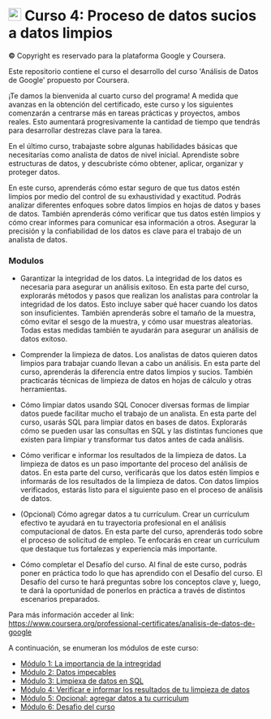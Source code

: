 # <img src="https://github.com/shimadasoftware/data-analysis-path/assets/73977456/9dfa6ce6-b8d0-44d0-b472-74f530bd4728" alt="Italian Trulli" style="width:25px;height:25px;"> Curso 4: Proceso de datos sucios a datos limpios
**©** Copyright es reservado para la plataforma Google y Coursera.

Este repositorio contiene el curso el desarrollo del curso 'Análisis de Datos de Google' propuesto por Coursera.

¡Te damos la bienvenida al cuarto curso del programa! A medida que avanzas en la obtención del certificado, este curso y los siguientes comenzarán a centrarse más en tareas prácticas y proyectos, ambos reales. Esto aumentará progresivamente la cantidad de tiempo que tendrás para desarrollar destrezas clave para la tarea.

En el último curso, trabajaste sobre algunas habilidades básicas que necesitarías como analista de datos de nivel inicial. Aprendiste sobre estructuras de datos, y descubriste cómo obtener, aplicar, organizar y proteger datos. 

En este curso, aprenderás cómo estar seguro de que tus datos estén limpios por medio del control de su exhaustividad y exactitud. Podrás analizar diferentes enfoques sobre datos limpios en hojas de datos y bases de datos. También aprenderás cómo verificar que tus datos estén limpios y cómo crear informes para comunicar esa información a otros. Asegurar la precisión y la confiabilidad de los datos es clave para el trabajo de un analista de datos.  

### Modulos

- Garantizar la integridad de los datos. La integridad de los datos es necesaria para asegurar un análisis exitoso. En esta parte del curso, explorarás métodos y pasos que realizan los analistas para controlar la integridad de los datos. Esto incluye saber qué hacer cuando los datos son insuficientes. También aprenderás sobre el tamaño de la muestra, cómo evitar el sesgo de la muestra, y cómo usar muestras aleatorias. Todas estas medidas también te ayudarán para asegurar un análisis de datos exitoso.

- Comprender la limpieza de datos. Los analistas de datos quieren datos limpios para trabajar cuando llevan a cabo un análisis. En esta parte del curso, aprenderás la diferencia entre datos limpios y sucios. También practicarás técnicas de limpieza de datos en hojas de cálculo y otras herramientas.

- Cómo limpiar datos usando SQL Conocer diversas formas de limpiar datos puede facilitar mucho el trabajo de un analista. En esta parte del curso, usarás SQL para limpiar datos en bases de datos. Explorarás cómo se pueden usar las consultas en SQL y las distintas funciones que existen para limpiar y transformar tus datos antes de cada análisis.

- Cómo verificar e informar los resultados de la limpieza de datos. La limpieza de datos es un paso importante del proceso del análisis de datos. En esta parte del curso, verificarás que los datos estén limpios e informarás de los resultados de la limpieza de datos. Con datos limpios verificados, estarás listo para el siguiente paso en el proceso de análisis de datos.

- (Opcional) Cómo agregar datos a tu currículum. Crear un currículum efectivo te ayudará en tu trayectoria profesional en el análisis computacional de datos. En esta parte del curso, aprenderás todo sobre el proceso de solicitud de empleo. Te enfocarás en crear un currículum que destaque tus fortalezas y experiencia más importante. 

- Cómo completar el Desafío del curso. Al final de este curso, podrás poner en práctica todo lo que has aprendido con el Desafío del curso. El Desafío del curso te hará preguntas sobre los conceptos clave y, luego, te dará la oportunidad de ponerlos en práctica a través de distintos escenarios preparados.

Para más información acceder al link: https://www.coursera.org/professional-certificates/analisis-de-datos-de-google

A continuación, se enumeran los módulos de este curso:
<ul dir="auto">
  <li><a href="./module%201/module%201.md">Módulo 1: La importancia de la intregridad</a></li>
  <li><a href="./module%202/module%202.md">Módulo 2: Datos impecables</a></li>
  <li><a href="./module%203/module%203.md">Módulo 3: Limpiexa de datos en SQL</a></li>
  <li><a href="./module%204/module%204.md">Módulo 4: Verificar e informar los resultados de tu limpieza de datos</a></li>
  <li><a href="./module%205/module%205.md">Módulo 5: Opcional: agregar datos a tu curriculum</a></li>
  <li><a href="./module%206/module%206.md">Módulo 6: Desafio del curso</a></li>
</ul>
